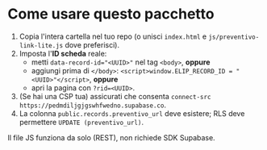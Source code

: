 # Come usare questo pacchetto

1) Copia l'intera cartella nel tuo repo (o unisci `index.html` e `js/preventivo-link-lite.js` dove preferisci).
2) Imposta l'**ID scheda** reale:
   - metti `data-record-id="<UUID>"` nel tag `<body>`, **oppure**
   - aggiungi prima di `</body>`: `<script>window.ELIP_RECORD_ID = "<UUID>"</script>`, **oppure**
   - apri la pagina con `?rid=<UUID>`.
3) (Se hai una CSP tua) assicurati che consenta `connect-src https://pedmdiljgjgswhfwedno.supabase.co`.
4) La colonna `public.records.preventivo_url` deve esistere; RLS deve permettere `UPDATE (preventivo_url)`.

Il file JS funziona da solo (REST), non richiede SDK Supabase.
